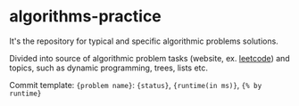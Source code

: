# algorithms-practice

It's the repository for typical and specific algorithmic problems solutions. 

Divided into source of algorithmic problem tasks (website, ex. [leetcode](leetcode.com)) and topics, such as dynamic programming, trees, lists etc.

Commit template: 
`{problem name}`: `{status}`, `{runtime(in ms)}`, `{% by runtime}`

